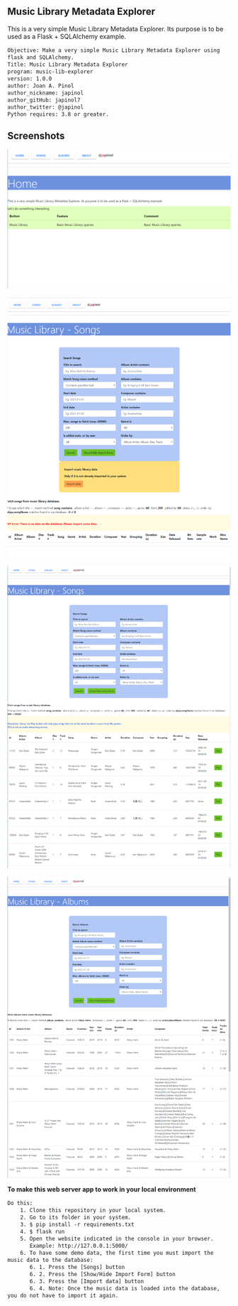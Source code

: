 ## Music Library Metadata Explorer
This is a very simple Music Library Metadata Explorer.
Its purpose is to be used as a Flask + SQLAlchemy example. 

	Objective: Make a very simple Music Library Metadata Explorer using flask and SQLAlchemy.
    Title: Music Library Metadata Explorer
	program: music-lib-explorer
	version: 1.0.0
	author: Joan A. Pinol
	author_nickname: japinol
	author_gitHub: japinol7
	author_twitter: @japinol
	Python requires: 3.8 or greater.


## Screenshots

<img src="screenshots/screenshot1.png"> <br/> <br/>
<img src="screenshots/screenshot2.png"> <br/> <br/>
<img src="screenshots/screenshot3.png"> <br/> <br/>
<img src="screenshots/screenshot4.png"> <br/>


**To make this web server app to work in your local environment**

	Do this:
	    1. Clone this repository in your local system.
	    2. Go to its folder in your system.
	    3. $ pip install -r requirements.txt
	    4. $ flask run
	    5. Open the website indicated in the console in your browser.
	       Example: http://127.0.0.1:5000/
	    6. To have some demo data, the first time you must import the music data to the database:
	       6. 1. Press the [Songs] button
	       6. 2. Press the [Show/Hide Import Form] button
	       6. 3. Press the [Import data] button
	       6. 4. Note: Once the music data is loaded into the database, you do not have to import it again.
